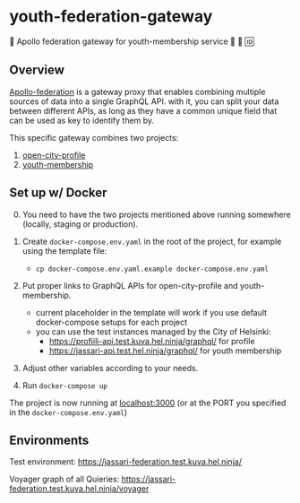 # youth-federation-gateway

:link: Apollo federation gateway for youth-membership service :boy: :girl: :id:

## Overview

[Apollo-federation](https://www.apollographql.com/docs/apollo-server/federation/introduction/) is
a gateway proxy that enables combining multiple sources of data into a single GraphQL API.
with it, you can split your data between different APIs, as long as they have a common
unique field that can be used as key to identify them by.

This specific gateway combines two projects:
1. [open-city-profile](https://github.com/City-of-Helsinki/open-city-profile)
2. [youth-membership](https://github.com/City-of-Helsinki/youth-membership)

## Set up w/ Docker

0. You need to have the two projects mentioned above running somewhere (locally,
    staging or production).

1. Create `docker-compose.env.yaml` in the root of the project, for example using
    the template file:
    * `cp docker-compose.env.yaml.example docker-compose.env.yaml`

2. Put proper links to GraphQL APIs for open-city-profile and youth-membership.
    * current placeholder in the template will work if you use default docker-compose
      setups for each project
    * you can use the test instances managed by the City of Helsinki:
        - https://profiili-api.test.kuva.hel.ninja/graphql/ for profile
        - https://jassari-api.test.hel.ninja/graphql/ for youth membership

3. Adjust other variables according to your needs.

4. Run `docker-compose up`

The project is now running at [localhost:3000](http://localhost:3000) (or at the
PORT you specified in the `docker-compose.env.yaml`)

## Environments

Test environment: https://jassari-federation.test.kuva.hel.ninja/

Voyager graph of all Quieries: https://jassari-federation.test.kuva.hel.ninja/voyager
